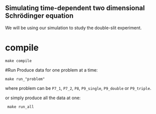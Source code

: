 ## Simulating time-dependent two dimensional Schrödinger equation

We will be using our simulation to study the double-slit experiment. 


# compile

 ```
 make compile
 ```
 
 #Run
 Produce data for one problem at a time:
 ```
 make run_"problem"
 ```
where problem can be `P7_1`, `P7_2`, `P8`, `P9_single`, `P9_double` or `P9_triple`.

or simply produce all the data at one:

```
 make run_all
 ```
